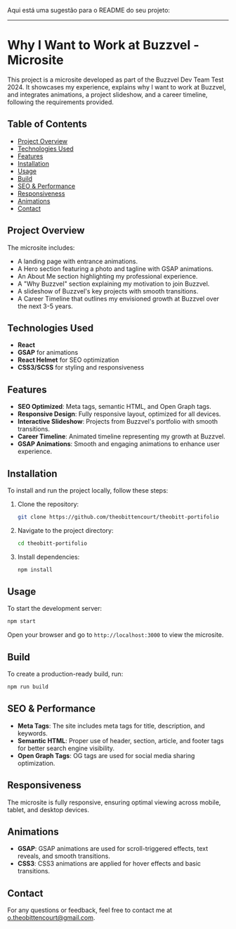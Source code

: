 Aqui está uma sugestão para o README do seu projeto:

---

# Why I Want to Work at Buzzvel - Microsite

This project is a microsite developed as part of the Buzzvel Dev Team Test 2024. It showcases my experience, explains why I want to work at Buzzvel, and integrates animations, a project slideshow, and a career timeline, following the requirements provided.

## Table of Contents
- [Project Overview](#project-overview)
- [Technologies Used](#technologies-used)
- [Features](#features)
- [Installation](#installation)
- [Usage](#usage)
- [Build](#build)
- [SEO & Performance](#seo--performance)
- [Responsiveness](#responsiveness)
- [Animations](#animations)
- [Contact](#contact)

## Project Overview
The microsite includes:
- A landing page with entrance animations.
- A Hero section featuring a photo and tagline with GSAP animations.
- An About Me section highlighting my professional experience.
- A "Why Buzzvel" section explaining my motivation to join Buzzvel.
- A slideshow of Buzzvel's key projects with smooth transitions.
- A Career Timeline that outlines my envisioned growth at Buzzvel over the next 3-5 years.

## Technologies Used
- **React**
- **GSAP** for animations
- **React Helmet** for SEO optimization
- **CSS3/SCSS** for styling and responsiveness

## Features
- **SEO Optimized**: Meta tags, semantic HTML, and Open Graph tags.
- **Responsive Design**: Fully responsive layout, optimized for all devices.
- **Interactive Slideshow**: Projects from Buzzvel's portfolio with smooth transitions.
- **Career Timeline**: Animated timeline representing my growth at Buzzvel.
- **GSAP Animations**: Smooth and engaging animations to enhance user experience.

## Installation
To install and run the project locally, follow these steps:

1. Clone the repository:
   ```bash
   git clone https://github.com/theobittencourt/theobitt-portifolio
   ```

2. Navigate to the project directory:
   ```bash
   cd theobitt-portifolio
   ```

3. Install dependencies:
   ```bash
   npm install
   ```

## Usage
To start the development server:

```bash
npm start
```

Open your browser and go to `http://localhost:3000` to view the microsite.

## Build
To create a production-ready build, run:

```bash
npm run build
```

## SEO & Performance
- **Meta Tags**: The site includes meta tags for title, description, and keywords.
- **Semantic HTML**: Proper use of header, section, article, and footer tags for better search engine visibility.
- **Open Graph Tags**: OG tags are used for social media sharing optimization.

## Responsiveness
The microsite is fully responsive, ensuring optimal viewing across mobile, tablet, and desktop devices.

## Animations
- **GSAP**: GSAP animations are used for scroll-triggered effects, text reveals, and smooth transitions.
- **CSS3**: CSS3 animations are applied for hover effects and basic transitions.

## Contact
For any questions or feedback, feel free to contact me at [o.theobittencourt@gmail.com](mailto:o.theobittencourt@gmail.com).
